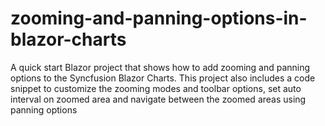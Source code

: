 # zooming-and-panning-options-in-blazor-charts
A quick start Blazor project that shows how to add zooming and panning options to the Syncfusion Blazor Charts. This project also includes a code snippet to customize the zooming modes and toolbar options, set auto interval on zoomed area and navigate between the zoomed areas using panning options
